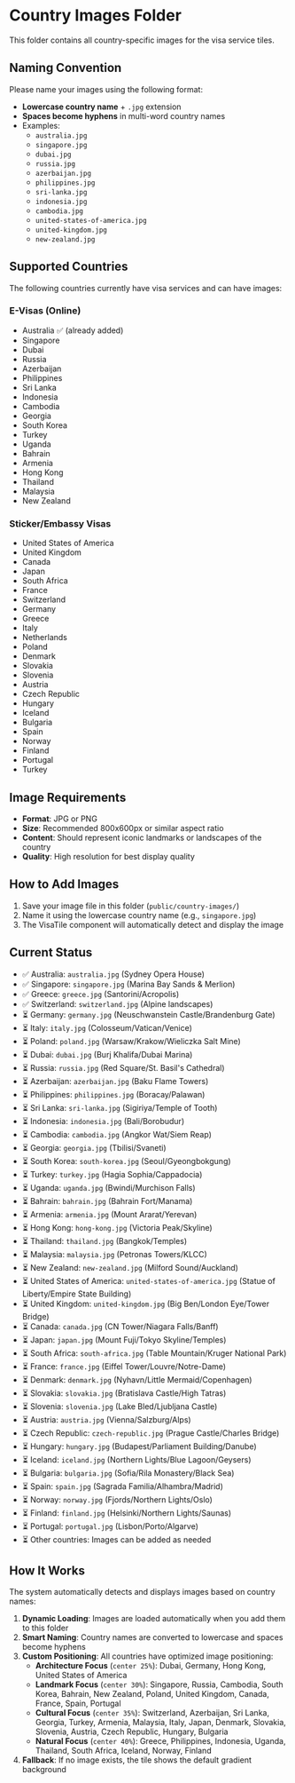 # Country Images Folder

This folder contains all country-specific images for the visa service tiles.

## Naming Convention

Please name your images using the following format:
- **Lowercase country name** + `.jpg` extension
- **Spaces become hyphens** in multi-word country names
- Examples:
  - `australia.jpg`
  - `singapore.jpg`
  - `dubai.jpg`
  - `russia.jpg`
  - `azerbaijan.jpg`
  - `philippines.jpg`
  - `sri-lanka.jpg`
  - `indonesia.jpg`
  - `cambodia.jpg`
  - `united-states-of-america.jpg`
  - `united-kingdom.jpg`
  - `new-zealand.jpg`

## Supported Countries

The following countries currently have visa services and can have images:

### E-Visas (Online)
- Australia ✅ (already added)
- Singapore
- Dubai
- Russia
- Azerbaijan
- Philippines
- Sri Lanka
- Indonesia
- Cambodia
- Georgia
- South Korea
- Turkey
- Uganda
- Bahrain
- Armenia
- Hong Kong
- Thailand
- Malaysia
- New Zealand

### Sticker/Embassy Visas
- United States of America
- United Kingdom
- Canada
- Japan
- South Africa
- France
- Switzerland
- Germany
- Greece
- Italy
- Netherlands
- Poland
- Denmark
- Slovakia
- Slovenia
- Austria
- Czech Republic
- Hungary
- Iceland
- Bulgaria
- Spain
- Norway
- Finland
- Portugal
- Turkey

## Image Requirements

- **Format**: JPG or PNG
- **Size**: Recommended 800x600px or similar aspect ratio
- **Content**: Should represent iconic landmarks or landscapes of the country
- **Quality**: High resolution for best display quality

## How to Add Images

1. Save your image file in this folder (`public/country-images/`)
2. Name it using the lowercase country name (e.g., `singapore.jpg`)
3. The VisaTile component will automatically detect and display the image

## Current Status

- ✅ Australia: `australia.jpg` (Sydney Opera House)
- ✅ Singapore: `singapore.jpg` (Marina Bay Sands & Merlion)
- ✅ Greece: `greece.jpg` (Santorini/Acropolis)
- ✅ Switzerland: `switzerland.jpg` (Alpine landscapes)
- ⏳ Germany: `germany.jpg` (Neuschwanstein Castle/Brandenburg Gate)
- ⏳ Italy: `italy.jpg` (Colosseum/Vatican/Venice)
- ⏳ Poland: `poland.jpg` (Warsaw/Krakow/Wieliczka Salt Mine)
- ⏳ Dubai: `dubai.jpg` (Burj Khalifa/Dubai Marina)
- ⏳ Russia: `russia.jpg` (Red Square/St. Basil's Cathedral)
- ⏳ Azerbaijan: `azerbaijan.jpg` (Baku Flame Towers)
- ⏳ Philippines: `philippines.jpg` (Boracay/Palawan)
- ⏳ Sri Lanka: `sri-lanka.jpg` (Sigiriya/Temple of Tooth)
- ⏳ Indonesia: `indonesia.jpg` (Bali/Borobudur)
- ⏳ Cambodia: `cambodia.jpg` (Angkor Wat/Siem Reap)
- ⏳ Georgia: `georgia.jpg` (Tbilisi/Svaneti)
- ⏳ South Korea: `south-korea.jpg` (Seoul/Gyeongbokgung)
- ⏳ Turkey: `turkey.jpg` (Hagia Sophia/Cappadocia)
- ⏳ Uganda: `uganda.jpg` (Bwindi/Murchison Falls)
- ⏳ Bahrain: `bahrain.jpg` (Bahrain Fort/Manama)
- ⏳ Armenia: `armenia.jpg` (Mount Ararat/Yerevan)
- ⏳ Hong Kong: `hong-kong.jpg` (Victoria Peak/Skyline)
- ⏳ Thailand: `thailand.jpg` (Bangkok/Temples)
- ⏳ Malaysia: `malaysia.jpg` (Petronas Towers/KLCC)
- ⏳ New Zealand: `new-zealand.jpg` (Milford Sound/Auckland)
- ⏳ United States of America: `united-states-of-america.jpg` (Statue of Liberty/Empire State Building)
- ⏳ United Kingdom: `united-kingdom.jpg` (Big Ben/London Eye/Tower Bridge)
- ⏳ Canada: `canada.jpg` (CN Tower/Niagara Falls/Banff)
- ⏳ Japan: `japan.jpg` (Mount Fuji/Tokyo Skyline/Temples)
- ⏳ South Africa: `south-africa.jpg` (Table Mountain/Kruger National Park)
- ⏳ France: `france.jpg` (Eiffel Tower/Louvre/Notre-Dame)
- ⏳ Denmark: `denmark.jpg` (Nyhavn/Little Mermaid/Copenhagen)
- ⏳ Slovakia: `slovakia.jpg` (Bratislava Castle/High Tatras)
- ⏳ Slovenia: `slovenia.jpg` (Lake Bled/Ljubljana Castle)
- ⏳ Austria: `austria.jpg` (Vienna/Salzburg/Alps)
- ⏳ Czech Republic: `czech-republic.jpg` (Prague Castle/Charles Bridge)
- ⏳ Hungary: `hungary.jpg` (Budapest/Parliament Building/Danube)
- ⏳ Iceland: `iceland.jpg` (Northern Lights/Blue Lagoon/Geysers)
- ⏳ Bulgaria: `bulgaria.jpg` (Sofia/Rila Monastery/Black Sea)
- ⏳ Spain: `spain.jpg` (Sagrada Familia/Alhambra/Madrid)
- ⏳ Norway: `norway.jpg` (Fjords/Northern Lights/Oslo)
- ⏳ Finland: `finland.jpg` (Helsinki/Northern Lights/Saunas)
- ⏳ Portugal: `portugal.jpg` (Lisbon/Porto/Algarve)
- ⏳ Other countries: Images can be added as needed

## How It Works

The system automatically detects and displays images based on country names:
1. **Dynamic Loading**: Images are loaded automatically when you add them to this folder
2. **Smart Naming**: Country names are converted to lowercase and spaces become hyphens
3. **Custom Positioning**: All countries have optimized image positioning:
   - **Architecture Focus** (`center 25%`): Dubai, Germany, Hong Kong, United States of America
   - **Landmark Focus** (`center 30%`): Singapore, Russia, Cambodia, South Korea, Bahrain, New Zealand, Poland, United Kingdom, Canada, France, Spain, Portugal
   - **Cultural Focus** (`center 35%`): Switzerland, Azerbaijan, Sri Lanka, Georgia, Turkey, Armenia, Malaysia, Italy, Japan, Denmark, Slovakia, Slovenia, Austria, Czech Republic, Hungary, Bulgaria
   - **Natural Focus** (`center 40%`): Greece, Philippines, Indonesia, Uganda, Thailand, South Africa, Iceland, Norway, Finland
4. **Fallback**: If no image exists, the tile shows the default gradient background
